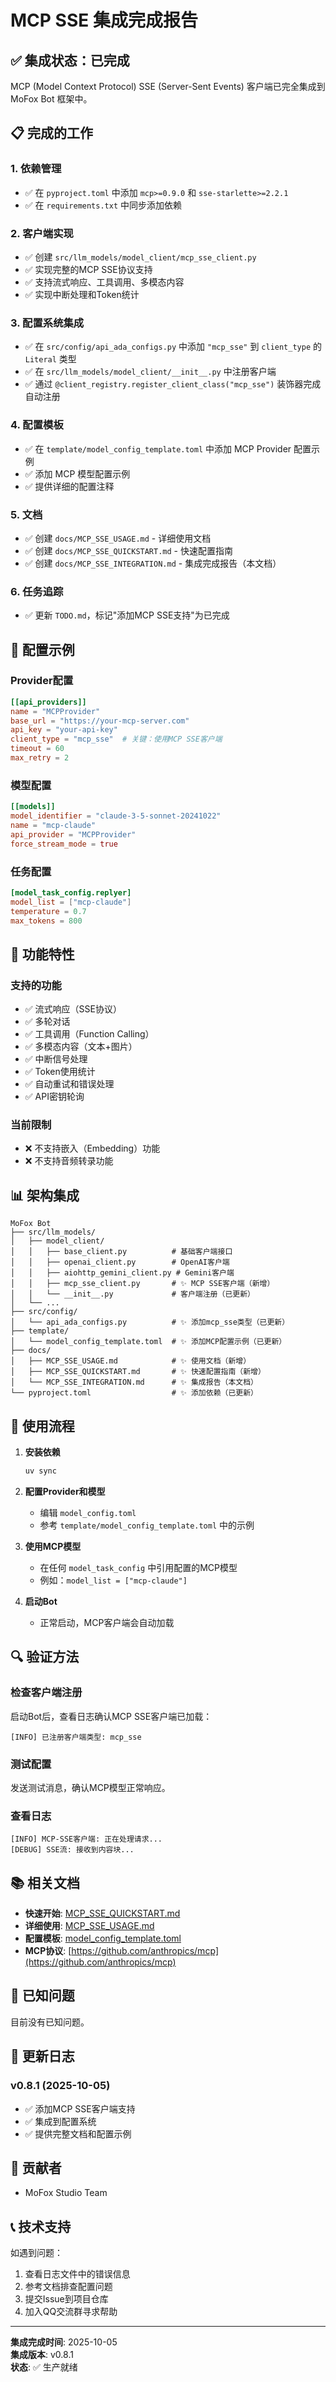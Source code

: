 # MCP SSE 集成完成报告

## ✅ 集成状态：已完成

MCP (Model Context Protocol) SSE (Server-Sent Events) 客户端已完全集成到 MoFox Bot 框架中。

## 📋 完成的工作

### 1. 依赖管理
- ✅ 在 `pyproject.toml` 中添加 `mcp>=0.9.0` 和 `sse-starlette>=2.2.1`
- ✅ 在 `requirements.txt` 中同步添加依赖

### 2. 客户端实现
- ✅ 创建 `src/llm_models/model_client/mcp_sse_client.py`
- ✅ 实现完整的MCP SSE协议支持
- ✅ 支持流式响应、工具调用、多模态内容
- ✅ 实现中断处理和Token统计

### 3. 配置系统集成
- ✅ 在 `src/config/api_ada_configs.py` 中添加 `"mcp_sse"` 到 `client_type` 的 `Literal` 类型
- ✅ 在 `src/llm_models/model_client/__init__.py` 中注册客户端
- ✅ 通过 `@client_registry.register_client_class("mcp_sse")` 装饰器完成自动注册

### 4. 配置模板
- ✅ 在 `template/model_config_template.toml` 中添加 MCP Provider 配置示例
- ✅ 添加 MCP 模型配置示例
- ✅ 提供详细的配置注释

### 5. 文档
- ✅ 创建 `docs/MCP_SSE_USAGE.md` - 详细使用文档
- ✅ 创建 `docs/MCP_SSE_QUICKSTART.md` - 快速配置指南
- ✅ 创建 `docs/MCP_SSE_INTEGRATION.md` - 集成完成报告（本文档）

### 6. 任务追踪
- ✅ 更新 `TODO.md`，标记"添加MCP SSE支持"为已完成

## 🔧 配置示例

### Provider配置
```toml
[[api_providers]]
name = "MCPProvider"
base_url = "https://your-mcp-server.com"
api_key = "your-api-key"
client_type = "mcp_sse"  # 关键：使用MCP SSE客户端
timeout = 60
max_retry = 2
```

### 模型配置
```toml
[[models]]
model_identifier = "claude-3-5-sonnet-20241022"
name = "mcp-claude"
api_provider = "MCPProvider"
force_stream_mode = true
```

### 任务配置
```toml
[model_task_config.replyer]
model_list = ["mcp-claude"]
temperature = 0.7
max_tokens = 800
```

## 🎯 功能特性

### 支持的功能
- ✅ 流式响应（SSE协议）
- ✅ 多轮对话
- ✅ 工具调用（Function Calling）
- ✅ 多模态内容（文本+图片）
- ✅ 中断信号处理
- ✅ Token使用统计
- ✅ 自动重试和错误处理
- ✅ API密钥轮询

### 当前限制
- ❌ 不支持嵌入（Embedding）功能
- ❌ 不支持音频转录功能

## 📊 架构集成

```
MoFox Bot
├── src/llm_models/
│   ├── model_client/
│   │   ├── base_client.py          # 基础客户端接口
│   │   ├── openai_client.py        # OpenAI客户端
│   │   ├── aiohttp_gemini_client.py # Gemini客户端
│   │   ├── mcp_sse_client.py       # ✨ MCP SSE客户端（新增）
│   │   └── __init__.py             # 客户端注册（已更新）
│   └── ...
├── src/config/
│   └── api_ada_configs.py          # ✨ 添加mcp_sse类型（已更新）
├── template/
│   └── model_config_template.toml  # ✨ 添加MCP配置示例（已更新）
├── docs/
│   ├── MCP_SSE_USAGE.md            # ✨ 使用文档（新增）
│   ├── MCP_SSE_QUICKSTART.md       # ✨ 快速配置指南（新增）
│   └── MCP_SSE_INTEGRATION.md      # ✨ 集成报告（本文档）
└── pyproject.toml                  # ✨ 添加依赖（已更新）
```

## 🚀 使用流程

1. **安装依赖**
   ```bash
   uv sync
   ```

2. **配置Provider和模型**
   - 编辑 `model_config.toml`
   - 参考 `template/model_config_template.toml` 中的示例

3. **使用MCP模型**
   - 在任何 `model_task_config` 中引用配置的MCP模型
   - 例如：`model_list = ["mcp-claude"]`

4. **启动Bot**
   - 正常启动，MCP客户端会自动加载

## 🔍 验证方法

### 检查客户端注册
启动Bot后，查看日志确认MCP SSE客户端已加载：
```
[INFO] 已注册客户端类型: mcp_sse
```

### 测试配置
发送测试消息，确认MCP模型正常响应。

### 查看日志
```
[INFO] MCP-SSE客户端: 正在处理请求...
[DEBUG] SSE流: 接收到内容块...
```

## 📚 相关文档

- **快速开始**: [MCP_SSE_QUICKSTART.md](./MCP_SSE_QUICKSTART.md)
- **详细使用**: [MCP_SSE_USAGE.md](./MCP_SSE_USAGE.md)
- **配置模板**: [model_config_template.toml](../template/model_config_template.toml)
- **MCP协议**: [https://github.com/anthropics/mcp](https://github.com/anthropics/mcp)

## 🐛 已知问题

目前没有已知问题。

## 📝 更新日志

### v0.8.1 (2025-10-05)
- ✅ 添加MCP SSE客户端支持
- ✅ 集成到配置系统
- ✅ 提供完整文档和配置示例

## 👥 贡献者

- MoFox Studio Team

## 📞 技术支持

如遇到问题：
1. 查看日志文件中的错误信息
2. 参考文档排查配置问题
3. 提交Issue到项目仓库
4. 加入QQ交流群寻求帮助

---

**集成完成时间**: 2025-10-05  
**集成版本**: v0.8.1  
**状态**: ✅ 生产就绪
